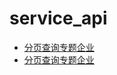 # service_api

* [分页查询专题企业](https://github.com/huoyanyun/service_api/wiki/%E5%88%86%E9%A1%B5%E6%9F%A5%E8%AF%A2%E4%B8%93%E9%A2%98%E4%BC%81%E4%B8%9A)
* [分页查询专题企业](https://github.com/huoyanyun/service_api/wiki/%E5%88%86%E9%A1%B5%E6%9F%A5%E8%AF%A2%E4%B8%93%E9%A2%98%E4%BC%81%E4%B8%9A)
